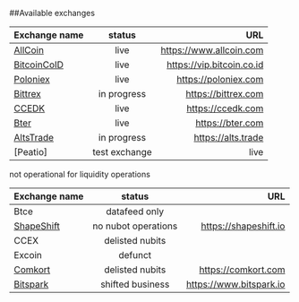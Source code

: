 ##Available exchanges

| Exchange name        | status   |  URL |
| ------------- |:-------------:| -------------:| 
| [AllCoin](https://www.allcoin.com)    | live  |  https://www.allcoin.com |
| [BitcoinCoID](https://vip.bitcoin.co.id)    | live  |  https://vip.bitcoin.co.id |
| [Poloniex](https://poloniex.com)    | live  |  https://poloniex.com |
| [Bittrex](https://bittrex.com)    | in progress  |  https://bittrex.com |
| [CCEDK](https://ccedk.com)    | live  |  https://ccedk.com |
| [Bter](https://bter.com)    | live  |  https://bter.com |
| [AltsTrade](https://alts.trade)    | in progress  |  https://alts.trade |
| [Peatio]    | test exchange  |  live | https://178.62.140.24/ |

not operational for liquidity operations

| Exchange name        | status   |  URL |
| ------------- |:-------------:| -------------:| 
| Btce    | datafeed only  |   |
| [ShapeShift](https://shapeshift.io)    | no nubot operations  | https://shapeshift.io  |
| CCEX    |  delisted nubits |   |
| Excoin    | defunct  |   |
| [Comkort](https://comkort.com)    | delisted nubits  |  https://comkort.com |
| [Bitspark](https://www.bitspark.io)    | shifted business |  https://www.bitspark.io |




